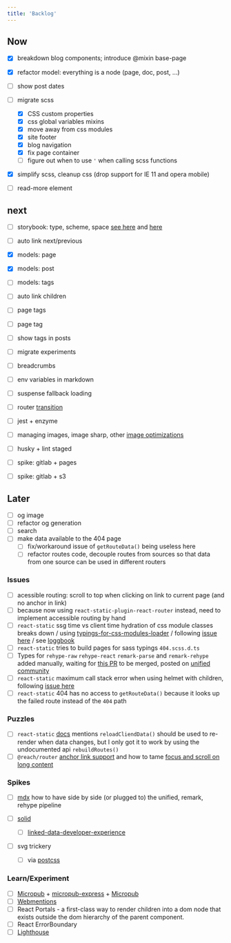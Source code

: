 ```yaml
---
title: 'Backlog'
---
```


## Now

- [x] breakdown blog components; introduce @mixin base-page
- [x] refactor model: everything is a node (page, doc, post, ...)
- [ ] show post dates

- [ ] migrate scss
  - [x] CSS custom properties
  - [x] css global variables mixins
  - [x] move away from css modules
  - [x] site footer
  - [x] blog navigation
  - [x] fix page container
  - [ ] figure out when to use `'` when calling scss functions
- [x] simplify scss, cleanup css (drop support for IE 11 and opera mobile)
- [ ] read-more element

## next

- [ ] storybook: type, scheme, space [see here](https://medium.com/eightshapes-llc/typography-in-design-systems-6ed771432f1e) and [here](https://medium.com/eightshapes-llc/space-in-design-systems-188bcbae0d62)
- [ ] auto link next/previous
- [x] models: page
- [x] models: post
- [ ] models: tags
- [ ] auto link children
- [ ] page tags
- [ ] page tag
- [ ] show tags in posts

- [ ] migrate experiments
- [ ] breadcrumbs
- [ ] env variables in markdown
- [ ] suspense fallback loading
- [ ] router [transition](https://reach.tech/router/example/animation)
- [ ] jest + enzyme
- [ ] managing images, image sharp, other [image optimizations](https://medium.com/grailed-engineering/image-optimization-using-higher-order-components-f401e6b4e1b1)
- [ ] husky + lint staged
- [ ] spike: gitlab + pages
- [ ] spike: gitlab + s3

## Later

- [ ] og image
- [ ] refactor og generation
- [ ] search
- [ ] make data available to the 404 page
  - [ ] fix/workaround issue of `getRouteData()` being useless here
  - [ ] refactor routes code, decouple routes from sources so that data from one source can be used in different routers

### Issues

- [ ] acessible routing: scroll to top when clicking on link to current page (and no anchor in link)
- [ ] because now using `react-static-plugin-react-router` instead, need to implement accessible routing by hand
- [ ] `react-static` ssg time vs client time hydration of css module classes breaks down
      / using [typings-for-css-modules-loader](https://github.com/Jimdo/typings-for-css-modules-loader)
      / following [issue here](https://github.com/nozzle/react-static/issues/984)
      / see [loggbook](./logbook-accepted.md)
- [ ] `react-static` tries to build pages for sass typings `404.scss.d.ts`
- [ ] Types for `rehype-raw` `rehype-react` `remark-parse` and `remark-rehype` added manually, waiting for [this PR](https://github.com/remarkjs/remark/pull/383) to be merged, posted on [unified community](https://spectrum.chat/unified/type-definitions/missing-typings-across-plugin-community~49ee93c0-23bf-49f3-9706-2468b0760564)
- [ ] `react-static` maximum call stack error when using helmet with children, following [issue here](https://github.com/nozzle/react-static/issues/1119)
- [ ] `react-static` 404 has no access to `getRouteData()` because it looks up the failed route instead of the `404` path

### Puzzles

- [ ] `react-static` [docs](https://github.com/nozzle/react-static/blob/master/docs/api.md#reloadClientData) mentions `reloadCliendData()` should be used to re-render when data changes, but I only got it to work by using the undocumented api `rebuildRoutes()`
- [ ] `@reach/router` [anchor link support](https://github.com/reach/router/issues/235) and how to tame [focus and scroll on long content](https://github.com/reach/router/issues/62)

### Spikes

- [ ] [mdx](https://mdxjs.com/advanced/typescript) how to have side by side (or plugged to) the unified, remark, rehype pipeline

- [ ] [solid](https://solid.inrupt.com/)

  - [ ] [linked-data-developer-experience](https://ruben.verborgh.org/blog/2018/12/28/designing-a-linked-data-developer-experience/)

- [ ] svg trickery
  - [ ] via [postcss](https://github.com/jonathantneal/postcss-write-svg)

### Learn/Experiment

- [ ] [Micropub](https://indieweb.org/Micropub) + [micropub-express](https://github.com/voxpelli/node-micropub-express) + [Micropub](https://micropub.rocks/)
- [ ] [Webmentions](https://webmention.io/)
- [ ] React Portals - a first-class way to render children into a dom node
      that exists outside the dom hierarchy of the parent component.
- [ ] React ErrorBoundary
- [ ] [Lighthouse](https://developers.google.com/web/tools/lighthouse/)
